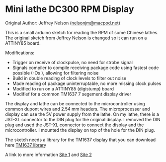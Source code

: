 # Mini lathe DC300 RPM Display

 Original Author: Jeffrey Nelson (nelsonjm@macpod.net)
 
 This is a small arduino sketch for reading the RPM of some Chinese lathes. The original sketch from Jeffrey Nelson is changed so it can run on a ATTINY85 board. 

  Modifications: 
  - Trigger on receive of clockpulse, no need for strobe signal
  - Signals compiler to compile receiving package code using fastest code possible (-Os ), allowing for filtering noise
  - Build in double reading of clock levels to filter out noise
  - Made reading of package uninterruptable, no more missing clock pulses
  - Modified to run on a ATTINY85 (digistump) board
  - Modifief for a common TM1637 7 segement display driver

The display and lathe can be connected to the microcontroller using common dupont wires and 2.54 mm headers.
The microprocesser and display can use the 5V power supply from the lathe.
On my lathe, there is a JST-XL connector to the DIN plug for the original display. I removed the DIN plug and used the JST-XL connector to connect the display and the microcontroller. I mounted the display on top of the hole for the DIN plug.

The sketch needs a library for the TM1637 display that you can download here [TM1637 library](https://github.com/avishorp/TM1637.git)

A link to more information [Site 1](https://www.homemodelenginemachinist.com/threads/arduino-rpm-application-for-sieg-lathes-and-mills.30694/) and [Site 2](https://www.macpod.net/misc/sx2_tachometer/sx2_tachometer.php)
